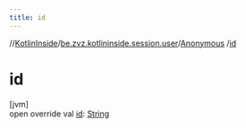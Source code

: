 ```yaml
---
title: id
---
```

//[KotlinInside](../../../index.html)/[be.zvz.kotlininside.session.user](../index.html)/[Anonymous](index.html)
/[id](id.html)

# id

[jvm]\
open override val [id](id.html): [String](https://kotlinlang.org/api/latest/jvm/stdlib/kotlin/-string/index.html)




